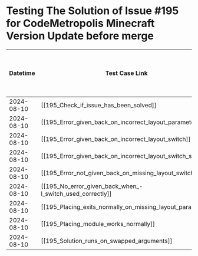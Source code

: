 # Testing The Solution of Issue #195 for CodeMetropolis Minecraft Version Update before merge

| Datetime   | Test Case Link                                             | Tester            | Passed/Failed | Links to issues (if a bug is found) | Consequences (if the test case needs to be fixed) |
| ---------- | ---------------------------------------------------------- | ----------------- | ------------- | ----------------------------------- | ------------------------------------------------- |
| 2024-08-10 | [[195_Check_if_issue_has_been_solved]]                     | Búcsú Áron | Passed        |                                     |                                                   |
| 2024-08-10 | [[195_Error_given_back_on_incorrect_layout_parameter]]     | Búcsú Áron | Passed        |                                     |                                                   |
| 2024-08-10 | [[195_Error_given_back_on_incorrect_layout_switch]]        | Búcsú Áron | Passed        |                                     |                                                   |
| 2024-08-10 | [[195_Error_given_back_on_incorrect_layout_switch_swap]]   | Búcsú Áron | Passed        |                                     |                                                   |
| 2024-08-10 | [[195_Error_not_given_back_on_missing_layout_switch]]      | Búcsú Áron | Passed        |                                     |                                                   |
| 2024-08-10 | [[195_No_error_given_back_when_-l_switch_used_correctly]]  | Búcsú Áron | Passed        |                                     |                                                   |
| 2024-08-10 | [[195_Placing_exits_normally_on_missing_layout_parameter]] | Búcsú Áron | Passed        |                                     |                                                   |
| 2024-08-10 | [[195_Placing_module_works_normally]]                      | Búcsú Áron | Passed        |                                     |                                                   |
| 2024-08-10 | [[195_Solution_runs_on_swapped_arguments]]                 | Búcsú Áron | Passed        |                                     |                                                   |
